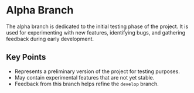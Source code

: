 # Alpha Branch

The alpha branch is dedicated to the initial testing phase of the project. It is used for experimenting with new features, identifying bugs, and gathering feedback during early development.

## Key Points
- Represents a preliminary version of the project for testing purposes.
- May contain experimental features that are not yet stable.
- Feedback from this branch helps refine the `develop` branch.
